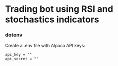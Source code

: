 # Trading bot using RSI and stochastics indicators

### dotenv
Create a .env file with Alpaca API keys:   

```
api_key = ""
api_secret = ""
```
